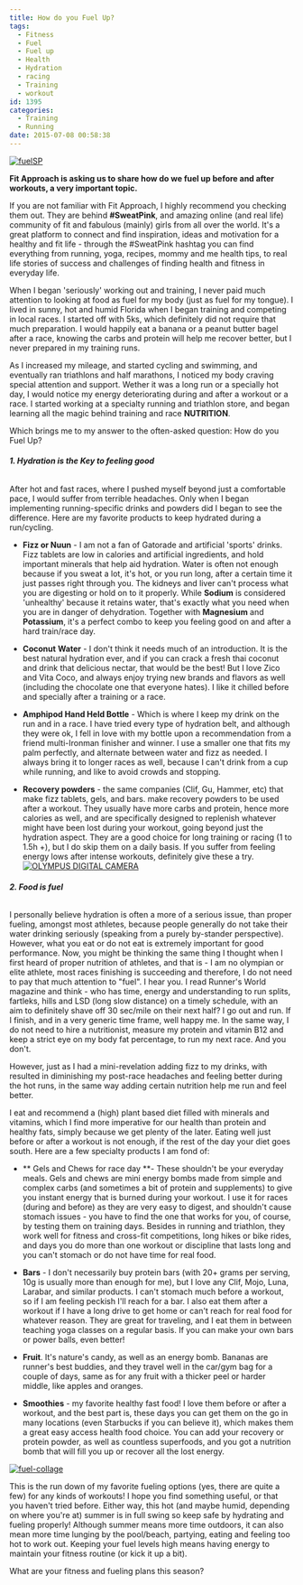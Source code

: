 ```yaml
---
title: How do you Fuel Up?
tags:
  - Fitness
  - Fuel
  - Fuel up
  - Health
  - Hydration
  - racing
  - Training
  - workout
id: 1395
categories:
  - Training
  - Running
date: 2015-07-08 00:58:38
---
```


[![fuelSP](http://girlintheraw.com/wp-content/uploads/2015/06/fuelSP.jpg)](http://girlintheraw.com/wp-content/uploads/2015/06/fuelSP.jpg)

**Fit Approach is asking us to share how do we fuel up before and after workouts, a very important topic.**

If you are not familiar with Fit Approach, I highly recommend you checking them out. They are behind **#SweatPink**, and amazing online (and real life) community of fit and fabulous (mainly) girls from all over the world. It's a great platform to connect and find inspiration, ideas and motivation for a healthy and fit life - through the #SweatPink hashtag you can find everything from running, yoga, recipes, mommy and me health tips, to real life stories of success and challenges of finding health and fitness in everyday life.

When I began 'seriously' working out and training, I never paid much attention to looking at food as fuel for my body (just as fuel for my tongue). I lived in sunny, hot and humid Florida when I began training and competing in local races. I started off with 5ks, which definitely did not require that much preparation. I would happily eat a banana or a peanut butter bagel after a race, knowing the carbs and protein will help me recover better, but I never prepared in my training runs.

As I increased my mileage, and started cycling and swimming, and eventually ran triathlons and half marathons, I noticed my body craving special attention and support. Wether it was a long run or a specially hot day, I would notice my energy deteriorating during and after a workout or a race. I started working at a specialty running and triathlon store, and began learning all the magic behind training and race **NUTRITION**.

Which brings me to my answer to the often-asked question: How do you Fuel Up?

###### **1\. Hydration is the Key to feeling good**

After hot and fast races, where I pushed myself beyond just a comfortable pace, I would suffer from terrible headaches. Only when I began implementing running-specific drinks and powders did I began to see the difference. Here are my favorite products to keep hydrated during a run/cycling.

*   **Fizz or Nuun** - I am not a fan of Gatorade and artificial 'sports' drinks. Fizz tablets are low in calories and artificial ingredients, and hold important minerals that help aid hydration. Water is often not enough because if you sweat a lot, it's hot, or you run long, after a certain time it just passes right through you. The kidneys and liver can't process what you are digesting or hold on to it properly. While **Sodium** is considered 'unhealthy' because it retains water, that's exactly what you need when you are in danger of dehydration. Together with **Magnesium** and **Potassium**, it's a perfect combo to keep you feeling good on and after a hard train/race day.

*   **Coconut** **Water** - I don't think it needs much of an introduction. It is the best natural hydration ever, and if you can crack a fresh thai coconut and drink that delicious nectar, that would be the best! But I love Zico and Vita Coco, and always enjoy trying new brands and flavors as well (including the chocolate one that everyone hates). I like it chilled before and specially after a training or a race.

*   **Amphipod Hand Held Bottle** - Which is where I keep my drink on the run and in a race. I have tried every type of hydration belt, and although they were ok, I fell in love with my bottle upon a recommendation from a friend multi-Ironman finisher and winner. I use a smaller one that fits my palm perfectly, and alternate between water and fizz as needed. I always bring it to longer races as well, because I can't drink from a cup while running, and like to avoid crowds and stopping.

*   **Recovery powders** - the same companies (Clif, Gu, Hammer, etc) that make fizz tablets, gels, and bars. make recovery powders to be used after a workout. They usually have more carbs and protein, hence more calories as well, and are specifically designed to replenish whatever might have been lost during your workout, going beyond just the hydration aspect. They are a good choice for long training or racing (1 to 1.5h +), but I do skip them on a daily basis. If you suffer from feeling energy lows after intense workouts, definitely give these a try.
[![OLYMPUS DIGITAL CAMERA](http://girlintheraw.com/wp-content/uploads/2015/07/mylk.jpg)](http://girlintheraw.com/wp-content/uploads/2015/07/mylk.jpg)

###### **2\. Food is fuel**

I personally believe hydration is often a more of a serious issue, than proper fueling, amongst most athletes, because people generally do not take their water drinking seriously (speaking from a purely by-stander perspective). However, what you eat or do not eat is extremely important for good performance. Now, you might be thinking the same thing I thought when I first heard of proper nutrition of athletes, and that is - I am no olympian or elite athlete, most races finishing is succeeding and therefore, I do not need to pay that much attention to "fuel". I hear you. I read Runner's World magazine and think - who has time, energy and understanding to run splits, fartleks, hills and LSD (long slow distance) on a timely schedule, with an aim to definitely shave off 30 sec/mile on their next half? I go out and run. If I finish, and in a very generic time frame, well happy me. In the same way, I do not need to hire a nutritionist, measure my protein and vitamin B12 and keep a strict eye on my body fat percentage, to run my next race. And you don't.

However, just as I had a mini-revelation adding fizz to my drinks, with resulted in diminishing my post-race headaches and feeling better during the hot runs, in the same way adding certain nutrition help me run and feel better.

I eat and recommend a (high) plant based diet filled with minerals and vitamins, which I find more imperative for our health than protein and healthy fats, simply because we get plenty of the later. Eating well just before or after a workout is not enough, if the rest of the day your diet goes south. Here are a few specialty products I am fond of:

*   ** Gels and Chews for race day **- These shouldn't be your everyday meals. Gels and chews are mini energy bombs made from simple and complex carbs (and sometimes a bit of protein and supplements) to give you instant energy that is burned during your workout. I use it for races (during and before) as they are very easy to digest, and shouldn't cause stomach issues - you have to find the one that works for you, of course, by testing them on training days. Besides in running and triathlon, they work well for fitness and cross-fit competitions, long hikes or bike rides, and days you do more than one workout or discipline that lasts long and you can't stomach or do not have time for real food.

*   **Bars** - I don't necessarily buy protein bars (with 20+ grams per serving, 10g is usually more than enough for me), but I love any Clif, Mojo, Luna, Larabar, and similar products. I can't stomach much before a workout, so if I am feeling peckish I'll reach for a bar. I also eat them after a workout if I have a long drive to get home or can't reach for real food for whatever reason. They are great for traveling, and I eat them in between teaching yoga classes on a regular basis. If you can make your own bars or power balls, even better!

*   **Fruit**. It's nature's candy, as well as an energy bomb. Bananas are runner's best buddies, and they travel well in the car/gym bag for a couple of days, same as for any fruit with a thicker peel or harder middle, like apples and oranges.

*   **Smoothies** - my favorite healthy fast food! I love them before or after a workout, and the best part is, these days you can get them on the go in many locations (even Starbucks if you can believe it), which makes them a great easy access health food choice. You can add your recovery or protein powder, as well as countless superfoods, and you got a nutrition bomb that will fill you up or recover all the lost energy.
&nbsp;

[![fuel-collage](http://girlintheraw.com/wp-content/uploads/2015/07/fuel-collage.jpg)](http://girlintheraw.com/wp-content/uploads/2015/07/fuel-collage.jpg)

This is the run down of my favorite fueling options (yes, there are quite a few) for any kinds of workouts! I hope you find something useful, or that you haven't tried before. Either way, this hot (and maybe humid, depending on where you're at) summer is in full swing so keep safe by hydrating and fueling properly! Although summer means more time outdoors, it can also mean more time lunging by the pool/beach, partying, eating and feeling too hot to work out. Keeping your fuel levels high means having energy to maintain your fitness routine (or kick it up a bit).

What are your fitness and fueling plans this season?

&nbsp;
